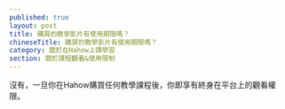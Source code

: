 ```yaml
---
published: true
layout: post
title: 購買的教學影片有使用期限嗎？
chineseTitle: 購買的教學影片有使用期限嗎？
category: 關於在Hahow上課學習
section: 關於課程觀看&使用限制
---
```

 

沒有，一旦你在Hahow購買任何教學課程後，你即享有終身在平台上的觀看權限。